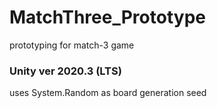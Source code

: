 # MatchThree_Prototype
 prototyping for match-3 game

### Unity ver 2020.3 (LTS)

uses System.Random as board generation seed

